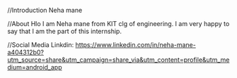 //Introduction
 Neha mane

//About
 Hlo I am Neha mane from KIT clg of engineering.
 I am very happy to say that I am the part of this internship.

 //Social Media
 Linkdin:
 https://www.linkedin.com/in/neha-mane-a404312b0?utm_source=share&utm_campaign=share_via&utm_content=profile&utm_medium=android_app


